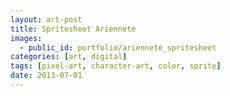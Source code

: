 ```yaml
---
layout: art-post
title: Spritesheet Ariennete
images:
  - public_id: portfolio/ariennete_spritesheet
categories: [art, digital]
tags: [pixel-art, character-art, color, sprite]
date: 2013-07-01
---
```

